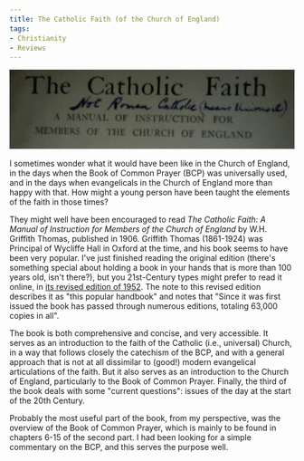 ```yaml
---
title: The Catholic Faith (of the Church of England)
tags:
- Christianity
- Reviews
---
```

<img src="/assets/the-catholic-faith.jpg" title="The Catholic Faith" alt="The Catholic Faith">

I sometimes wonder what it would have been like in the Church of England, in the days when the Book of Common Prayer (BCP) was universally used, and in the days when evangelicals in the Church of England more than happy with that. How might a young person have been taught the elements of the faith in those times?

They might well have been encouraged to read _The Catholic Faith: A Manual of Instruction for Members of the Church of England_ by W.H. Griffith Thomas, published in 1906. Griffith Thomas (1861-1924) was Principal of Wycliffe Hall in Oxford at the time, and his book seems to have been very popular. I've just finished reading the original edition (there's something special about holding a book in your hands that is more than 100 years old, isn't there?), but you 21st-Century types might prefer to read it online, in [its revised edition of 1952](http://newscriptorium.com/assets/docs/anglican/miscellany/whgtcathfaith.htm). The note to this revised edition describes it as "this popular handbook" and notes that "Since it was first issued the book has passed through numerous editions, totaling 63,000 copies in all".

The book is both comprehensive and concise, and very accessible. It serves as an introduction to the faith of the Catholic (i.e., universal) Church, in a way that follows closely the catechism of the BCP, and with a general approach that is not at all dissimilar to (good!) modern evangelical articulations of the faith. But it also serves as an introduction to the Church of England, particularly to the Book of Common Prayer. Finally, the third of the book deals with some "current questions": issues of the day at the start of the 20th Century.

Probably the most useful part of the book, from my perspective, was the overview of the Book of Common Prayer, which is mainly to be found in chapters 6-15 of the second part. I had been looking for a simple commentary on the BCP, and this serves the purpose well.